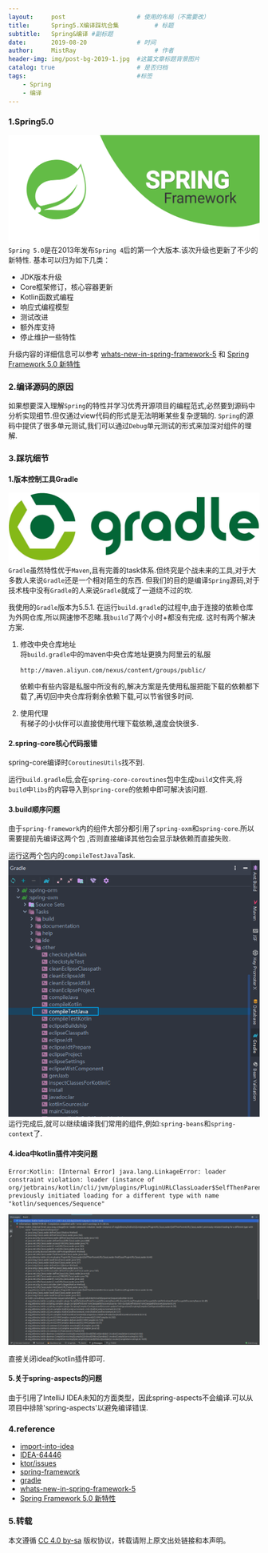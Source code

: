 ```yaml
---
layout:     post                    # 使用的布局（不需要改）
title:      Spring5.X编译踩坑合集          # 标题 
subtitle:   Spring&编译 #副标题
date:       2019-08-20              # 时间
author:     MistRay                      # 作者
header-img: img/post-bg-2019-1.jpg  #这篇文章标题背景图片
catalog: true                       # 是否归档
tags:                               #标签
    - Spring
    - 编译
---
```

### 1.Spring5.0
![springframework](/img/post_img/springframework.png)
`Spring 5.0`是在2013年发布`Spring 4`后的第一个大版本.该次升级也更新了不少的新特性.
基本可以归为如下几类：
* JDK版本升级
* Core框架修订，核心容器更新
* Kotlin函数式编程
* 响应式编程模型
* 测试改进
* 额外库支持
* 停止维护一些特性  

升级内容的详细信息可以参考 [whats-new-in-spring-framework-5](https://dzone.com/articles/whats-new-in-spring-framework-5) 和 [Spring Framework 5.0 新特性](https://www.oschina.net/translate/whats-new-in-spring-framework-5)

### 2.编译源码的原因
如果想要深入理解`Spring`的特性并学习优秀开源项目的编程范式,必然要到源码中分析实现细节.但仅通过view代码的形式是无法明晰某些复杂逻辑的.
`Spring`的源码中提供了很多单元测试,我们可以通过`Debug`单元测试的形式来加深对组件的理解.

### 3.踩坑细节
#### 1.版本控制工具Gradle
![gradle](/img/post_img/gradle.jpeg)
`Gradle`虽然特性优于`Maven`,且有完善的task体系.但终究是个战未来的工具,对于大多数人来说`Gradle`还是一个相对陌生的东西.
但我们的目的是编译`Spring`源码,对于技术栈中没有`Gradle`的人来说`Gradle`就成了一道绕不过的坎.

我使用的`Gradle`版本为5.5.1.
在运行`build.gradle`的过程中,由于连接的依赖仓库为外网仓库,所以网速惨不忍睹.我`build`了两个小时+都没有完成.
这时有两个解决方案.  

1. 修改中央仓库地址  
    将`build.gradle`中的maven中央仓库地址更换为阿里云的私服
    ```
    http://maven.aliyun.com/nexus/content/groups/public/
    ```
    依赖中有些内容是私服中所没有的,解决方案是先使用私服把能下载的依赖都下载了,再切回中央仓库将剩余依赖下载,可以节省很多时间.

2. 使用代理  
有梯子的小伙伴可以直接使用代理下载依赖,速度会快很多.

#### 2.spring-core核心代码报错
spring-core编译时`CoroutinesUtils`找不到.  

运行`build.gradle`后,会在`spring-core-coroutines`包中生成`build`文件夹,将`build`中`libs`的内容导入到`spring-core`的依赖中即可解决该问题.

#### 3.build顺序问题
由于`spring-framework`内的组件大部分都引用了`spring-oxm`和`spring-core`.所以需要提前先编译这两个包
,否则直接编译其他包会显示缺依赖而直接失败.  

运行这两个包内的`compileTestJava`Task.  
![compile](/img/post_img/Snipaste_2019-08-22_11-54-13.png)
运行完成后,就可以继续编译我们常用的组件,例如:`spring-beans`和`spring-context`了.

#### 4.idea中kotlin插件冲突问题
```
Error:Kotlin: [Internal Error] java.lang.LinkageError: loader constraint violation: loader (instance of org/jetbrains/kotlin/cli/jvm/plugins/PluginURLClassLoader$SelfThenParentURLClassLoader) previously initiated loading for a different type with name "kotlin/sequences/Sequence"
```
![Kotlin_Internal_Error](/img/post_img/Kotlin_Internal_Error.png)

直接关闭idea的kotlin插件即可.

#### 5.关于spring-aspects的问题
由于引用了IntelliJ IDEA未知的方面类型，因此spring-aspects不会编译.可以从项目中排除'spring-aspects'以避免编译错误.


### 4.reference
* [import-into-idea](https://github.com/spring-projects/spring-framework/blob/master/import-into-idea.md)
* [IDEA-64446](https://youtrack.jetbrains.com/issue/IDEA-64446)
* [ktor/issues](https://github.com/ktorio/ktor/issues/1271)
* [spring-framework](https://github.com/MistRay/spring-framework)
* [gradle](https://docs.gradle.org/current/userguide/userguide.html)
* [whats-new-in-spring-framework-5](https://dzone.com/articles/whats-new-in-spring-framework-5)
* [Spring Framework 5.0 新特性](https://www.oschina.net/translate/whats-new-in-spring-framework-5)
### 5.转载
本文遵循 [CC 4.0 by-sa](https://creativecommons.org/licenses/by-sa/4.0/) 版权协议，转载请附上原文出处链接和本声明。